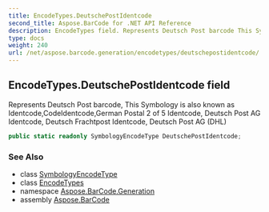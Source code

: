 ```yaml
---
title: EncodeTypes.DeutschePostIdentcode
second_title: Aspose.BarCode for .NET API Reference
description: EncodeTypes field. Represents Deutsch Post barcode This Symbology is also known as IdentcodeCodeIdentcodeGerman Postal 2 of 5 Identcode Deutsch Post AG Identcode Deutsch Frachtpost Identcode Deutsch Post AG DHL
type: docs
weight: 240
url: /net/aspose.barcode.generation/encodetypes/deutschepostidentcode/
---
```

## EncodeTypes.DeutschePostIdentcode field

Represents Deutsch Post barcode, This Symbology is also known as Identcode,CodeIdentcode,German Postal 2 of 5 Identcode, Deutsch Post AG Identcode, Deutsch Frachtpost Identcode, Deutsch Post AG (DHL)

```csharp
public static readonly SymbologyEncodeType DeutschePostIdentcode;
```

### See Also

* class [SymbologyEncodeType](../../symbologyencodetype/)
* class [EncodeTypes](../)
* namespace [Aspose.BarCode.Generation](../../encodetypes/)
* assembly [Aspose.BarCode](../../../)


